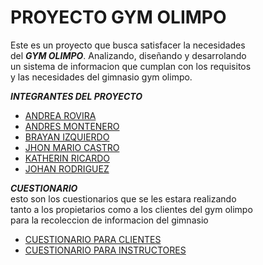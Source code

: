 # PROYECTO GYM OLIMPO

Este es un proyecto que busca satisfacer la necesidades<br>
del ***GYM OLIMPO***. Analizando, diseñando y desarrolando <br>
un sistema de informacion que cumplan con los requisitos<br>
y las necesidades del gimnasio gym olimpo.

***INTEGRANTES DEL PROYECTO***

- [ANDREA ROVIRA](hojas-de-vidas/hdv-andrea-rovira.md)
- [ANDRES MONTENERO](hojas-de-vidas/hdv-andres-montenegro.md)
- [BRAYAN IZQUIERDO](hojas-de-vidas/hdv-brayan-izquierdo.md)
- [JHON MARIO CASTRO](hojas-de-vidas/hdv-johan-rodriguez.md)
- [KATHERIN RICARDO](hojas-de-vidas/hdv-katherin-ricardo.md)
- [JOHAN RODRIGUEZ](hojas-de-vidas/hdv-johan-rodriguez.md)

***CUESTIONARIO***<br>
esto son los cuestionarios que se les estara realizando<br>
tanto a los propietarios como a los clientes del gym olimpo<br>
para la recoleccion de informacion del gimnasio 
- [CUESTIONARIO PARA CLIENTES](avance-del-proyecto/cuestionario/formulario-clientes.md)
- [CUESTIONARIO PARA INSTRUCTORES](avance-del-proyecto/cuestionario/formulario-instructor.md)
